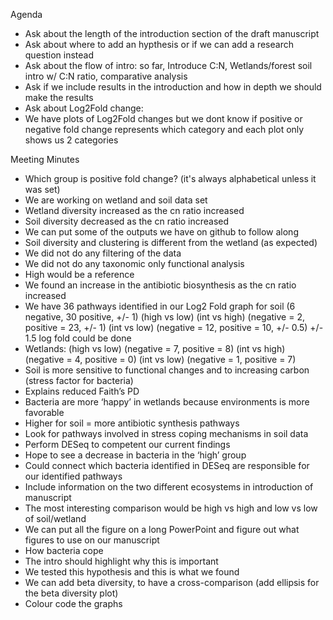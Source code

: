 Agenda
- Ask about the length of the introduction section of the draft manuscript
- Ask about where to add an hypthesis or if we can add a research question instead
- Ask about the flow of intro: so far, Introduce C:N, Wetlands/forest soil intro w/ C:N ratio, comparative analysis
- Ask if we include results in the introduction and how in depth we should make the results
- Ask about Log2Fold change:
- We have plots of Log2Fold changes but we dont know if positive or negative fold change represents which category and each plot only shows us 2 categories

Meeting Minutes
- Which group is positive fold change? (it's always alphabetical unless it was set)
- We are working on wetland and soil data set
- Wetland diversity increased as the cn ratio increased
- Soil diversity decreased as the cn ratio increased
- We can put some of the outputs we have on github to follow along
- Soil diversity and clustering is different from the wetland (as expected)
- We did not do any filtering of the data
- We did not do any taxonomic only functional analysis
- High would be a reference
- We found an increase in the antibiotic biosynthesis as the cn ratio increased 
- We have 36 pathways identified in our Log2 Fold graph for soil (6 negative, 30 positive, +/- 1) (high vs low)
(int vs high) (negative = 2, positive = 23, +/- 1)
(int vs low) (negative = 12, positive = 10, +/- 0.5)
+/- 1.5 log fold could be done
- Wetlands:
(high vs low) (negative = 7, positive = 8)
(int vs high) (negative = 4, positive = 0)
(int vs low) (negative = 1, positive = 7)
- Soil is more sensitive to functional changes and to increasing carbon (stress factor for bacteria)
- Explains reduced Faith’s PD
- Bacteria are more ‘happy’ in wetlands because environments is more favorable 
- Higher for soil = more antibiotic synthesis pathways
- Look for pathways involved in stress coping mechanisms in soil data
- Perform DESeq to competent our current findings
- Hope to see a decrease in bacteria in the ‘high’ group
- Could connect which bacteria identified in DESeq are responsible for our identified pathways
- Include information on the two different ecosystems in introduction of manuscript
- The most interesting comparison would be high vs high and low vs low of soil/wetland
- We can put all the figure on a long PowerPoint and figure out what figures to use on our manuscript
- How bacteria cope
- The intro should highlight why this is important
- We tested this hypothesis and this is what we found
- We can add beta diversity, to have a cross-comparison (add ellipsis for the beta diversity plot)
- Colour code the graphs
